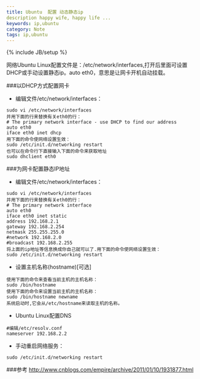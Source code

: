 ```yaml
---
title: Ubuntu  配置 动态静态ip
description happy wife, happy life ...
keywords: ip,ubuntu
category: Note
tags: ip,ubuntu
---
```



{% include JB/setup %}


网络Ubuntu Linux配置文件是：/etc/network/interfaces,打开后里面可设置DHCP或手动设置静态ip。auto eth0，意思是让网卡开机自动挂载。

###以DHCP方式配置网卡
- 编辑文件/etc/network/interfaces：
```
sudo vi /etc/network/interfaces
并用下面的行来替换有关eth0的行：
# The primary network interface - use DHCP to find our address
auto eth0
iface eth0 inet dhcp
用下面的命令使网络设置生效：
sudo /etc/init.d/networking restart
也可以在命令行下直接输入下面的命令来获取地址
sudo dhclient eth0
```

###为网卡配置静态IP地址

- 编辑文件/etc/network/interfaces：
```
sudo vi /etc/network/interfaces
并用下面的行来替换有关eth0的行：
# The primary network interface
auto eth0
iface eth0 inet static
address 192.168.2.1
gateway 192.168.2.254
netmask 255.255.255.0
#network 192.168.2.0
#broadcast 192.168.2.255
将上面的ip地址等信息换成你自己就可以了.用下面的命令使网络设置生效：
sudo /etc/init.d/networking restart
```

- 设置主机名称(hostname)[可选]
```
使用下面的命令来查看当前主机的主机名称：
sudo /bin/hostname
使用下面的命令来设置当前主机的主机名称：
sudo /bin/hostname newname
系统启动时,它会从/etc/hostname来读取主机的名称。
```

- Ubuntu Linux配置DNS
```
#编辑/etc/resolv.conf
nameserver 192.168.2.2
```

- 手动重启网络服务：
```
sudo /etc/init.d/networking restart
```
###参考
http://www.cnblogs.com/empire/archive/2011/01/10/1931877.html
